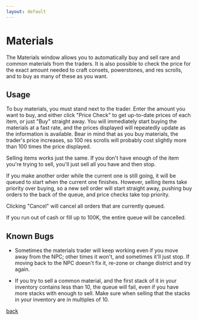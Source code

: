 ```yaml
---
layout: default
---
```


# Materials

The Materials window allows you to automatically buy and sell rare and common materials from the traders. It is also possible to check the price for the exact amount needed to craft consets, powerstones, and res scrolls, and to buy as many of these as you want.

## Usage

To buy materials, you must stand next to the trader. Enter the amount you want to buy, and either click "Price Check" to get up-to-date prices of each item, or just "Buy" straight away. You will immediately start buying the materials at a fast rate, and the prices displayed will repeatedly update as the information is available. Bear in mind that as you buy materials, the trader's price increases, so 100 res scrolls will probably cost slightly more than 100 times the price displayed.

Selling items works just the same. If you don't have enough of the item you're trying to sell, you'll just sell all you have and then stop.

If you make another order while the current one is still going, it will be queued to start when the current one finishes. However, selling items take priority over buying, so a new sell order will start straight away, pushing buy orders to the back of the queue, and price checks take top priority.

Clicking "Cancel" will cancel all orders that are currently queued.

If you run out of cash or fill up to 100K, the entire queue will be cancelled.

## Known Bugs

* Sometimes the materials trader will keep working even if you move away from the NPC; other times it won't, and sometimes it'll just stop. If moving back to the NPC doesn't fix it, re-zone or change district and try again.

* If you try to sell a common material, and the first stack of it in your inventory contains less than 10, the queue will fail, even if you have more stacks with enough to sell. Make sure when selling that the stacks in your inventory are in multiples of 10.

[back](./)
